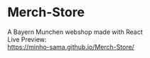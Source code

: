 # Merch-Store
A Bayern Munchen webshop made with React <br>
Live Preview: <br>
https://minho-sama.github.io/Merch-Store/<br>

